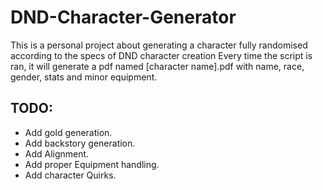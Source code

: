 # DND-Character-Generator
This is a personal project about generating a character fully randomised according to the specs of DND character creation
Every time the script is ran, it will generate a pdf named [character name].pdf with name, race, gender, stats and minor equipment.
## TODO:
  - Add gold generation.
  - Add backstory generation.
  - Add Alignment.
  - Add proper Equipment handling.
  - Add character Quirks.
